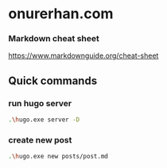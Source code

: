 # onurerhan.com

### Markdown cheat sheet
https://www.markdownguide.org/cheat-sheet

## Quick commands

### run hugo server

``` bash
.\hugo.exe server -D
```

### create new post
``` bash
.\hugo.exe new posts/post.md
```

